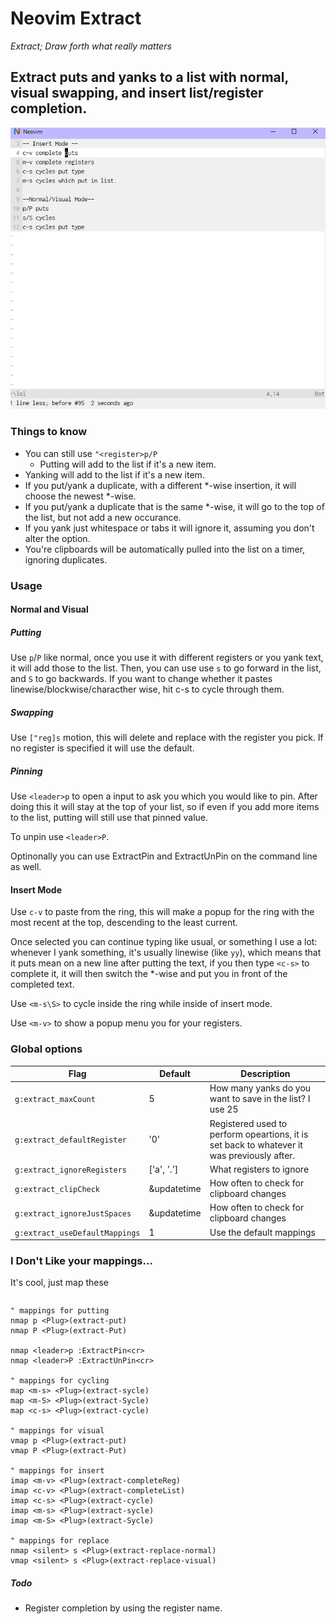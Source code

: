 # Neovim Extract

<i>Extract; Draw forth what really matters</i>

## Extract puts and yanks to a list with normal, visual swapping, and insert list/register completion.
![Extract Demo](ExtractDemo.gif)
### Things to know

- You can still use `"<register>p/P`
    - Putting will add to the list if it's a new item.
- Yanking will add to the list if it's a new item.
- If you put/yank a duplicate, with a different \*-wise insertion,
  it will choose the newest \*-wise.
- If you put/yank a duplicate that is the same \*-wise, it will go
  to the top of the list, but not add a new occurance.
- If you yank just whitespace or tabs it will ignore it, assuming you don't
  alter the option.
- You're clipboards will be automatically pulled into the list on a timer, ignoring duplicates.

### Usage

#### Normal and Visual

##### Putting

Use `p`/`P` like normal, once you use it with different registers or you yank
text, it will add those to the list.  Then, you can use use `s` to go forward
in the list, and `S` to go backwards. If you want to change whether it pastes
linewise/blockwise/characther wise, hit c-s to cycle through them.

##### Swapping

Use `["reg]s` motion, this will delete and replace with the register you pick.
If no register is specified it will use the default.

##### Pinning

Use `<leader>p` to open a input to ask you which you would like to pin. After doing
this it will stay at the top of your list, so if even if you add more items to the list,
putting will still use that pinned value.

To unpin use `<leader>P`.

Optinonally you can use ExtractPin and ExtractUnPin on the command line as well.

#### Insert Mode

Use `c-v` to paste from the ring, this will make a popup for the ring with the most recent at the top,
descending to the least current.

Once selected you can continue typing like usual, or something I use a lot:
whenever I yank something, it's usually linewise (like `yy`), which means
that it puts mean on a new line after putting the text, if you then type
`<c-s>` to complete it, it will then switch the *-wise and put you in
front of the completed text.

Use `<m-s\S>` to cycle inside the ring while inside of insert mode.

Use `<m-v>` to show a popup menu you for your registers.


### Global options

| Flag                           | Default                           | Description                                                                                |
| -------------------            | --------------------------------- | ------------------------------------------------------                                     |
| `g:extract_maxCount`           | 5                                 | How many yanks do you want to save in the list? I use 25                                          |
| `g:extract_defaultRegister`    | '0'                               | Registered used to perform opeartions, it is set back to whatever it was previously after. |
| `g:extract_ignoreRegisters`    | ['a', '.']                        | What registers to ignore                                                                   |
| `g:extract_clipCheck`          | &updatetime                       | How often to check for clipboard changes                                                   |
| `g:extract_ignoreJustSpaces`   | &updatetime                       | How often to check for clipboard changes                                                   |
| `g:extract_useDefaultMappings` | 1                                 | Use the default mappings                                                                   |

### I Don't Like your mappings...

It's cool, just map these

```vim
```
    " mappings for putting
    nmap p <Plug>(extract-put)
    nmap P <Plug>(extract-Put)
    
    nmap <leader>p :ExtractPin<cr>
    nmap <leader>P :ExtractUnPin<cr>

    " mappings for cycling
    map <m-s> <Plug>(extract-sycle)
    map <m-S> <Plug>(extract-Sycle)
    map <c-s> <Plug>(extract-cycle)

    " mappings for visual
    vmap p <Plug>(extract-put)
    vmap P <Plug>(extract-Put)

    " mappings for insert
    imap <m-v> <Plug>(extract-completeReg)
    imap <c-v> <Plug>(extract-completeList)
    imap <c-s> <Plug>(extract-cycle)
    imap <m-s> <Plug>(extract-sycle)
    imap <m-S> <Plug>(extract-Sycle)

    " mappings for replace
    nmap <silent> s <Plug>(extract-replace-normal)
    vmap <silent> s <Plug>(extract-replace-visual)
##### Todo

- Register completion by using the register name.
